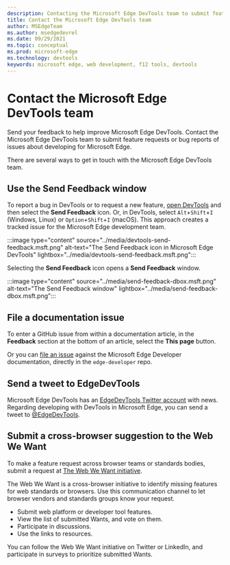 ```yaml
---
description: Contacting the Microsoft Edge DevTools team to submit feature requests or bug reports of issues about developing for Microsoft Edge.
title: Contact the Microsoft Edge DevTools team
author: MSEdgeTeam
ms.author: msedgedevrel
ms.date: 09/29/2021
ms.topic: conceptual
ms.prod: microsoft-edge
ms.technology: devtools
keywords: microsoft edge, web development, f12 tools, devtools
---
```

# Contact the Microsoft Edge DevTools team

Send your feedback to help improve Microsoft Edge DevTools.  Contact the Microsoft Edge DevTools team to submit feature requests or bug reports of issues about developing for Microsoft Edge.

There are several ways to get in touch with the Microsoft Edge DevTools team.


<!-- ====================================================================== -->
## Use the Send Feedback window

To report a bug in DevTools or to request a new feature, [open DevTools][OpeningDevTools] and then select the **Send Feedback** icon.  Or, in DevTools, select `Alt`+`Shift`+`I` (Windows, Linux) or `Option`+`Shift`+`I` (macOS).  This approach creates a tracked issue for the Microsoft Edge development team.

:::image type="content" source="../media/devtools-send-feedback.msft.png" alt-text="The Send Feedback icon in Microsoft Edge DevTools" lightbox="../media/devtools-send-feedback.msft.png":::

Selecting the **Send Feedback** icon opens a **Send Feedback** window.

:::image type="content" source="../media/send-feedback-dbox.msft.png" alt-text="The Send Feedback window" lightbox="../media/send-feedback-dbox.msft.png":::


<!-- ====================================================================== -->
## File a documentation issue

To enter a GitHub issue from within a documentation article, in the **Feedback** section at the bottom of an article, select the **This page** button.

Or you can [file an issue][GitHubMicrosoftDocsEdgeDeveloperNewIssue] against the Microsoft Edge Developer documentation, directly in the `edge-developer` repo.


<!-- ====================================================================== -->
## Send a tweet to EdgeDevTools

Microsoft Edge DevTools has an [EdgeDevTools Twitter account][EdgeDevToolsTwitterAccount] with news.  Regarding developing with DevTools in Microsoft Edge, you can send a tweet to [@EdgeDevTools][PostTweetEdgeDevTools].


<!-- ====================================================================== -->
## Submit a cross-browser suggestion to the Web We Want

To make a feature request across browser teams or standards bodies, submit a request at [The Web We Want initiative][WebWeWant].

The Web We Want is a cross-browser initiative to identify missing features for web standards or browsers.  Use this communication channel to let browser vendors and standards groups know your request.

*  Submit web platform or developer tool features.
*  View the list of submitted Wants, and vote on them.
*  Participate in discussions.
*  Use the links to resources.

You can follow the Web We Want initiative on Twitter or LinkedIn, and participate in surveys to prioritize submitted Wants.


<!-- ====================================================================== -->
<!-- links -->
[OpeningDevTools]: index.md#opening-devtools "OpeningDevTools - Microsoft Edge Developer Tools overview | Microsoft Edge Developer documentation"
[WebWeWant]: ../web-we-want/index.md "The Web We Want initiative | Microsoft Edge Developer documentation"
<!-- external links -->
[PostTweetEdgeDevTools]: https://twitter.com/intent/tweet?text=@EdgeDevTools "@EdgeDevTools | Post a Tweet"
[EdgeDevToolsTwitterAccount]: https://twitter.com/EdgeDevTools "@EdgeDevTools Twitter account"
[GitHubMicrosoftDocsEdgeDeveloperNewIssue]: https://github.com/MicrosoftDocs/edge-developer/issues/new?title=[DevTools%20Docs%20Feedback] "New Issue - MicrosoftDocs/edge-developer - GitHub"
[ContributeEdgeDevDocsRepo]: https://github.com/MicrosoftDocs/edge-developer#contributing "contribute to the edge-developer documentation repo | Microsoft Edge Developer documentation"
